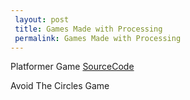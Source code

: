 ```yaml
---
 layout: post
 title: Games Made with Processing
 permalink: Games Made with Processing
---
```



Platformer Game <a href="/assets/files/PlatformerCode.txt">SourceCode</a>
<canvas data-processing-sources="/assets/files/Platformer.pde"></canvas>

Avoid The Circles Game
<canvas data-processing-sources="/assets/files/AvoidCirclesGame.pde"></canvas>
